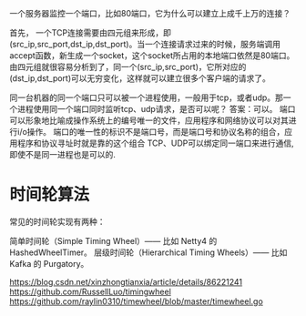 一个服务器监控一个端口，比如80端口，它为什么可以建立上成千上万的连接？

首先， 一个TCP连接需要由四元组来形成，即(src_ip,src_port,dst_ip,dst_port)。当一个连接请求过来的时候，服务端调用accept函数，新生成一个socket，这个socket所占用的本地端口依然是80端口。
由四元组就很容易分析到了，同一个(src_ip,src_port)，它所对应的(dst_ip,dst_port)可以无穷变化，这样就可以建立很多个客户端的请求了。

同一台机器的同一个端口只可以被一个进程使用，一般用于tcp，或者udp。那一个进程使用同一个端口同时监听tcp、udp请求，是否可以呢？
答案：可以。
端口可以形象地比喻成操作系统上的编号唯一的文件，应用程序和网络协议可以对其进行i/o操作。
端口的唯一性的标识不是端口号，而是端口号和协议名称的组合，应用程序和协议寻址时就是靠的这个组合
TCP、UDP可以绑定同一端口来进行通信,即使不是同一进程也是可以的.


# 时间轮算法

常见的时间轮实现有两种：

简单时间轮（Simple Timing Wheel）—— 比如 Netty4 的 HashedWheelTimer。
层级时间轮（Hierarchical Timing Wheels）—— 比如 Kafka 的 Purgatory。

https://blog.csdn.net/xinzhongtianxia/article/details/86221241
https://github.com/RussellLuo/timingwheel
https://github.com/raylin0310/timewheel/blob/master/timewheel.go

